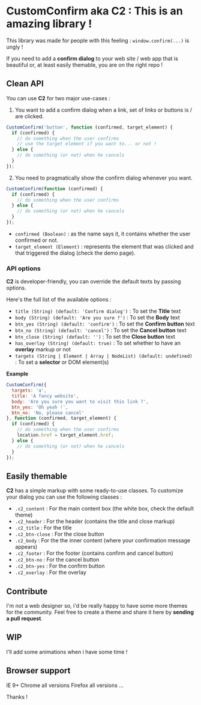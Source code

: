 # CustomConfirm aka C2 : This is an amazing library !

This library was made for people with this feeling : `window.confirm(...)` is ungly !

If you need to add a **confirm dialog** to your web site / web app that is beautiful or, at least easily themable,
you are on the right repo !

## Clean API

You can use **C2** for two major use-cases :

1. You want to add a confirm dialog when a link, set of links or buttons is / are clicked.

```javascript
CustomConfirm('button', function (confirmed, target_element) {
  if (confirmed) {
    // do something when the user confirms
    // use the target element if you want to... or not !
  } else {
    // do something (or not) when he cancels
  }
});
```

2. You need to pragmatically show the confirm dialog whenever you want.

```javascript
CustomConfirm(function (confirmed) {
  if (confirmed) {
    // do something when the user confirms
  } else {
    // do something (or not) when he cancels
  }
});
```

- `confirmed (Boolean)` : as the name says it, it contains whether the user confirmed or not.
- `target_element (Element)` : represents the element that was clicked and that triggered the dialog (check the demo page). 

### API options

**C2** is developer-friendly, you can override the default texts by passing options.

Here's the full list of the available options :
- `title (String) (default: 'Confirm dialog')` : To set the **Title** text
- `body (String) (default: 'Are you sure ?')` : To set the **Body** text
- `btn_yes (String) (default: 'confirm')` : To set the **Confirm button** text
- `btn_no (String) (default: 'cancel')` : To set the **Cancel button** text
- `btn_close (String) (default: '')` : To set the **Close button** text
- `has_overlay (String) (default: true)` : To set whether to have an **overlay** markup or not
- `targets (String | Element | Array | NodeList) (default: undefined)` : To set a **selector** or DOM element(s) 

**Example**
```javascript
CustomConfirm({
  targets: 'a',
  title: 'A fancy website',
  body: 'Are you sure you want to visit this link ?',
  btn_yes: 'Oh yeah !',
  btn_no: 'No, please cancel'
}, function (confirmed, target_element) {
  if (confirmed) {
    // do something when the user confirms
    location.href = target_element.href;
  } else {
    // do something (or not) when he cancels
  }
});
```

## Easily themable

 **C2** has a simple markup with some ready-to-use classes. To customize your dialog you can use the following classes :
- `.c2_content` : For the main content box (the white box, check the default theme)
- `.c2_header` : For the header (contains the title and close markup)
- `.c2_title` : For the title
- `.c2_btn-close` : For the close button
- `.c2_body` : For the the inner content (where your confirmation message appears)
- `.c2_footer` : For the footer (contains confirm and cancel button)
- `.c2_btn-no` : For the cancel button
- `.c2_btn-yes` : For the confirm button
- `.c2_overlay` : For the overlay

## Contribute

I'm not a web designer so, i'd be really happy to have some more themes for the community.
Feel free to create a theme and share it here by **sending a pull request**.

## WIP

I'll add some animations when i have some time !

## Browser support
IE 9+
Chrome all versions
Firefox all versions
...

Thanks !

